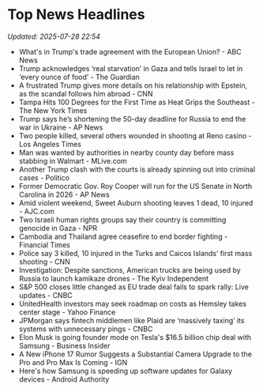 # Top News Headlines

_Updated: 2025-07-28 22:54_

- What's in Trump's trade agreement with the European Union? - ABC News
- Trump acknowledges ‘real starvation’ in Gaza and tells Israel to let in ‘every ounce of food’ - The Guardian
- A frustrated Trump gives more details on his relationship with Epstein, as the scandal follows him abroad - CNN
- Tampa Hits 100 Degrees for the First Time as Heat Grips the Southeast - The New York Times
- Trump says he’s shortening the 50-day deadline for Russia to end the war in Ukraine - AP News
- Two people killed, several others wounded in shooting at Reno casino - Los Angeles Times
- Man was wanted by authorities in nearby county day before mass stabbing in Walmart - MLive.com
- Another Trump clash with the courts is already spinning out into criminal cases - Politico
- Former Democratic Gov. Roy Cooper will run for the US Senate in North Carolina in 2026 - AP News
- Amid violent weekend, Sweet Auburn shooting leaves 1 dead, 10 injured - AJC.com
- Two Israeli human rights groups say their country is committing genocide in Gaza - NPR
- Cambodia and Thailand agree ceasefire to end border fighting - Financial Times
- Police say 3 killed, 10 injured in the Turks and Caicos Islands’ first mass shooting - CNN
- Investigation: Despite sanctions, American trucks are being used by Russia to launch kamikaze drones - The Kyiv Independent
- S&P 500 closes little changed as EU trade deal fails to spark rally: Live updates - CNBC
- UnitedHealth investors may seek roadmap on costs as Hemsley takes center stage - Yahoo Finance
- JPMorgan says fintech middlemen like Plaid are ‘massively taxing’ its systems with unnecessary pings - CNBC
- Elon Musk is going founder mode on Tesla's $16.5 billion chip deal with Samsung - Business Insider
- A New iPhone 17 Rumor Suggests a Substantial Camera Upgrade to the Pro and Pro Max Is Coming - IGN
- Here's how Samsung is speeding up software updates for Galaxy devices - Android Authority